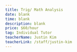 ```yaml
---
title: Trig/ Math Analysis
date: blank
time: blank
description: blank
price: $60/hour
tag: Individual Tutor
teacherName: Justin Kim
teacherLink: /staff/justin-kim
---
```

